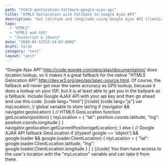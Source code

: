 ```yaml
---
path: "html5-geolocation-fallback-google-ajax-api"
title: "HTML5 Geolocation with Fallback to Google Ajax API"
description: "Get latitude and longitude using Google Ajax API ClientLocation for fallback to HTML5 getLocation Geolocation API."
tags: 
  - "HTML5"
  - "HTML5 and SVG"
  - "JavaScript & jQuery"
date: "2010-04-12T22:14:07.000Z"
draft: false
category: "test"
layout: "post"
---
```


"Google Ajax API":http://code.google.com/apis/ajax/documentation/ does location lookup, so it makes it a great fallback for the native "HTML5 Gelocation API":http://dev.w3.org/geo/api/spec-source.html. Of course, the fallback will never get near the same accuracy as GPS lookup, because it does a lookup on your ISP, but it is at least able to get you in the ballpark as a fallback. Include Google AJAX API with your api key and then go ahead and use this code. \[code lang="html"\] \[/code\] \[code lang="js"\] var myLocation; // global variable to store lat/lng if (navigator && navigator.geolocation) { // HTML5 GeoLocation function getLocation(position) { myLocation = { "lat": position.coords.latitude, "lng": position.coords.longitude } } navigator.geolocation.getCurrentPosition(getLocation); } else { // Google AJAX API fallback GeoLocation if ((typeof google == 'object') && google.loader && google.loader.ClientLocation) { myLocation = { "lat": google.loader.ClientLocation.latitude, "lng": google.loader.ClientLocation.longitude } } } \[/code\] You then have access to the user's location with the "myLocation" variable and can take it from there.